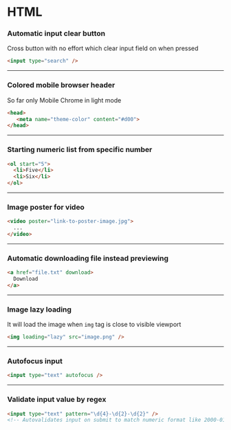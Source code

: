# HTML

### Automatic input clear button
Cross button with no effort which clear input field on when pressed
```html
<input type="search" />
```

---

### Colored mobile browser header
So far only Mobile Chrome in light mode
```html
<head>
   <meta name="theme-color" content="#d00">
</head>
```

---

### Starting numeric list from specific number
```html
<ol start="5">
  <li>Five</li>
  <li>Six</li>
</ol>
```

---

### Image poster for video
```html
<video poster="link-to-poster-image.jpg">
  ...
</video>
```

---

### Automatic downloading file instead previewing
```html
<a href="file.txt" download>
  Download
</a>
```

---

### Image lazy loading
It will load the image when `img` tag is close to visible viewport
```html
<img loading="lazy" src="image.png" />
```

---

### Autofocus input
```html
<input type="text" autofocus />
```

---

### Validate input value by regex
```html
<input type="text" pattern="\d{4}-\d{2}-\d{2}" />
<!-- Autovalidates input on submit to match numeric format like 2000-01-01 -->
```